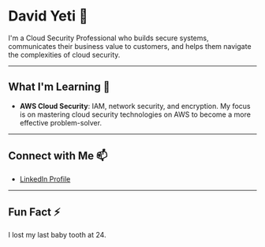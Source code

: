 # David Yeti 👋

I'm a Cloud Security Professional who builds secure systems, communicates their business value to customers, and helps them navigate the complexities of cloud security.

---

## What I'm Learning 🌱
* **AWS Cloud Security**: IAM, network security, and encryption. My focus is on mastering cloud security technologies on AWS to become a more effective problem-solver.

---

## Connect with Me 📫
* [LinkedIn Profile](https://www.linkedin.com/in/david-yeti/)

---

## Fun Fact ⚡
I lost my last baby tooth at 24.
